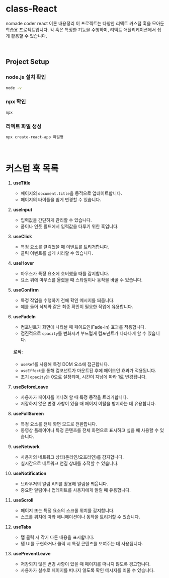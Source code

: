 # class-React
nomade coder react 이론 내용정리
이 프로젝트는 다양한 리액트 커스텀 훅을 모아둔 학습용 프로젝트입니다. 
각 훅은 특정한 기능을 수행하며, 리액트 애플리케이션에서 쉽게 활용할 수 있습니다.

<br>

## Project Setup

### node.js 설치 확인
```sh
node -v
```
### npx 확인
```sh
npx
```
### 리엑트 파일 생성

```sh
npx create-react-app 파일명
```

<br>

# 커스텀 훅 목록

1. **useTitle**
   - 페이지의 `document.title`을 동적으로 업데이트합니다.
   - 페이지의 타이틀을 쉽게 변경할 수 있습니다.

2. **useInput**
   - 입력값을 간단하게 관리할 수 있습니다.
   - 폼이나 인풋 필드에서 입력값을 다루기 위한 훅입니다.

3. **useClick**
   - 특정 요소를 클릭했을 때 이벤트를 트리거합니다.
   - 클릭 이벤트를 쉽게 처리할 수 있습니다.

4. **useHover**
   - 마우스가 특정 요소에 호버했을 때를 감지합니다.
   - 요소 위에 마우스를 올렸을 때 스타일이나 동작을 바꿀 수 있습니다.

5. **useConfirm**
   - 특정 작업을 수행하기 전에 확인 메시지를 띄웁니다.
   - 예를 들어 삭제와 같은 최종 확인이 필요한 작업에 유용합니다.

6. **useFadeIn**
   - 컴포넌트가 화면에 나타날 때 페이드인(Fade-in) 효과를 적용합니다.
   - 점진적으로 `opacity`를 변화시켜 부드럽게 컴포넌트가 나타나게 할 수 있습니다.

   #### 로직:
   - `useRef`를 사용해 특정 DOM 요소에 접근합니다.
   - `useEffect`를 통해 컴포넌트가 마운트된 후에 페이드인 효과가 적용됩니다.
   - 초기 `opacity`는 0으로 설정되며, 시간이 지남에 따라 1로 변경됩니다.

7. **useBeforeLeave**
   - 사용자가 페이지를 떠나려 할 때 특정 동작을 트리거합니다.
   - 저장하지 않은 변경 사항이 있을 때 페이지 이탈을 방지하는 데 유용합니다.

8. **useFullScreen**
   - 특정 요소를 전체 화면 모드로 전환합니다.
   - 동영상 플레이어나 특정 콘텐츠를 전체 화면으로 표시하고 싶을 때 사용할 수 있습니다.

9. **useNetwork**
   - 사용자의 네트워크 상태(온라인/오프라인)를 감지합니다.
   - 실시간으로 네트워크 연결 상태를 추적할 수 있습니다.

10. **useNotification**
    - 브라우저의 알림 API를 활용해 알림을 띄웁니다.
    - 중요한 알림이나 업데이트를 사용자에게 알릴 때 유용합니다.

11. **useScroll**
    - 페이지 또는 특정 요소의 스크롤 위치를 감지합니다.
    - 스크롤 위치에 따라 애니메이션이나 동작을 트리거할 수 있습니다.

12. **useTabs**
    - 탭 클릭 시 각기 다른 내용을 표시합니다.
    - 탭 UI를 구현하거나 클릭 시 특정 콘텐츠를 보여주는 데 사용됩니다.

13. **usePreventLeave**
    - 저장되지 않은 변경 사항이 있을 때 페이지를 떠나지 않도록 경고합니다.
    - 사용자가 실수로 페이지를 떠나지 않도록 확인 메시지를 띄울 수 있습니다.



